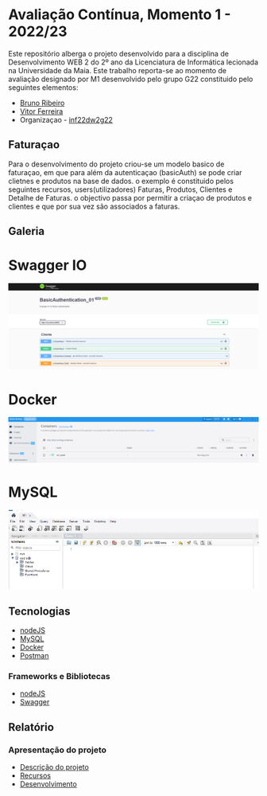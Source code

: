 # Avaliação Contínua, Momento 1 - 2022/23

Este repositório alberga o projeto desenvolvido para a disciplina de Desenvolvimento WEB 2 do 2º ano da Licenciatura de Informática lecionada na Universidade da Maia.
Este trabalho reporta-se ao momento de avaliação designado por M1  desenvolvido pelo grupo G22 constituido pelo seguintes elementos:
* [Bruno Ribeiro](https://github.com/a040225)
* [Vitor Ferreira](https://github.com/vitorsrf)
* Organizaçao - [inf22dw2g22](https://github.com/A040225/INF22DW2G22-M1)

## Faturaçao
Para o desenvolvimento do projeto criou-se um modelo basico de faturaçao, em que para além da autenticaçao (basicAuth) se pode criar clietnes e  produtos na base de dados.  o exemplo é constituido pelos seguintes recursos, users(utilizadores) Faturas, Produtos, Clientes e Detalhe de Faturas.  o objectivo passa  por permitir a criaçao de produtos e  clientes e que por sua vez são associados a faturas. 

## Galeria
# Swagger IO
![swagger](/Documentos/Imagens/swagger.png "Swagger")

# Docker
![swagger](/Documentos/Imagens/docker.png "Docker")

# MySQL
![swagger](/Documentos/Imagens/mysql.png "MySQL")

## Tecnologias
* [nodeJS](https://nodejs.org/en/)
* [MySQL](https://www.mysql.com/)
* [Docker](https://www.docker.com/)
* [Postman](https://www.postman.com/)

### Frameworks e Bibliotecas
* [nodeJS](https://nodejs.org/en/)
* [Swagger](https://swagger.io/)
## Relatório

### Apresentação do projeto
* [Descrição do projeto](Documentos/Descricao_Projeto.md)
* [Recursos](doc/c2.md)
* [Desenvolvimento](doc/c3.md)

